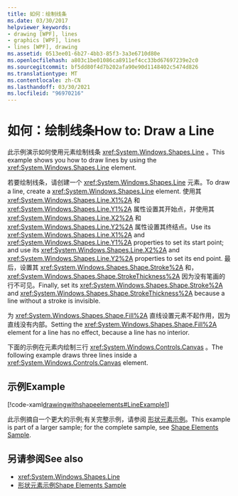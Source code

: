 ```yaml
---
title: 如何：绘制线条
ms.date: 03/30/2017
helpviewer_keywords:
- drawing [WPF], lines
- graphics [WPF], lines
- lines [WPF], drawing
ms.assetid: 0513ee01-6b27-4bb3-85f3-3a3e6710d80e
ms.openlocfilehash: a803c1be01086ca8911ef4cc33bd67697239e2c0
ms.sourcegitcommit: bf5dd80f4d7b202afa90e90d1148402c5474d826
ms.translationtype: MT
ms.contentlocale: zh-CN
ms.lasthandoff: 03/30/2021
ms.locfileid: "96970216"
---
```

# <a name="how-to-draw-a-line"></a><span data-ttu-id="ddb23-102">如何：绘制线条</span><span class="sxs-lookup"><span data-stu-id="ddb23-102">How to: Draw a Line</span></span>
<span data-ttu-id="ddb23-103">此示例演示如何使用元素绘制线条 <xref:System.Windows.Shapes.Line> 。</span><span class="sxs-lookup"><span data-stu-id="ddb23-103">This example shows you how to draw lines by using the <xref:System.Windows.Shapes.Line> element.</span></span>  
  
 <span data-ttu-id="ddb23-104">若要绘制线条，请创建一个 <xref:System.Windows.Shapes.Line> 元素。</span><span class="sxs-lookup"><span data-stu-id="ddb23-104">To draw a line, create a <xref:System.Windows.Shapes.Line> element.</span></span> <span data-ttu-id="ddb23-105">使用其 <xref:System.Windows.Shapes.Line.X1%2A> 和 <xref:System.Windows.Shapes.Line.Y1%2A> 属性设置其开始点，并使用其 <xref:System.Windows.Shapes.Line.X2%2A> 和 <xref:System.Windows.Shapes.Line.Y2%2A> 属性设置其终结点。</span><span class="sxs-lookup"><span data-stu-id="ddb23-105">Use its <xref:System.Windows.Shapes.Line.X1%2A> and <xref:System.Windows.Shapes.Line.Y1%2A> properties to set its start point; and use its <xref:System.Windows.Shapes.Line.X2%2A> and <xref:System.Windows.Shapes.Line.Y2%2A> properties to set its end point.</span></span> <span data-ttu-id="ddb23-106">最后，设置其 <xref:System.Windows.Shapes.Shape.Stroke%2A> 和， <xref:System.Windows.Shapes.Shape.StrokeThickness%2A> 因为没有笔画的行不可见。</span><span class="sxs-lookup"><span data-stu-id="ddb23-106">Finally, set its <xref:System.Windows.Shapes.Shape.Stroke%2A> and <xref:System.Windows.Shapes.Shape.StrokeThickness%2A> because a line without a stroke is invisible.</span></span>  
  
 <span data-ttu-id="ddb23-107">为 <xref:System.Windows.Shapes.Shape.Fill%2A> 直线设置元素不起作用，因为直线没有内部。</span><span class="sxs-lookup"><span data-stu-id="ddb23-107">Setting the <xref:System.Windows.Shapes.Shape.Fill%2A> element for a line has no effect, because a line has no interior.</span></span>  
  
 <span data-ttu-id="ddb23-108">下面的示例在元素内绘制三行 <xref:System.Windows.Controls.Canvas> 。</span><span class="sxs-lookup"><span data-stu-id="ddb23-108">The following example draws three lines inside a <xref:System.Windows.Controls.Canvas> element.</span></span>  
  
## <a name="example"></a><span data-ttu-id="ddb23-109">示例</span><span class="sxs-lookup"><span data-stu-id="ddb23-109">Example</span></span>  
 [!code-xaml[drawingwithshapeelements#LineExample1](~/samples/snippets/csharp/VS_Snippets_Wpf/DrawingWithShapeElements/CS/lineexample.xaml#lineexample1)]  
  
 <span data-ttu-id="ddb23-110">此示例摘自一个更大的示例;有关完整示例，请参阅 [形状元素示例](https://github.com/Microsoft/WPF-Samples/tree/master/Graphics/ShapeElements)。</span><span class="sxs-lookup"><span data-stu-id="ddb23-110">This example is part of a larger sample; for the complete sample, see [Shape Elements Sample](https://github.com/Microsoft/WPF-Samples/tree/master/Graphics/ShapeElements).</span></span>  
  
## <a name="see-also"></a><span data-ttu-id="ddb23-111">另请参阅</span><span class="sxs-lookup"><span data-stu-id="ddb23-111">See also</span></span>

- <xref:System.Windows.Shapes.Line>
- [<span data-ttu-id="ddb23-112">形状元素示例</span><span class="sxs-lookup"><span data-stu-id="ddb23-112">Shape Elements Sample</span></span>](https://github.com/Microsoft/WPF-Samples/tree/master/Graphics/ShapeElements)

